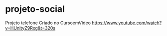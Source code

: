 # projeto-social
Projeto telefone Criado no CursoemVideo https://www.youtube.com/watch?v=HUnltyZ9Rxg&t=320s
